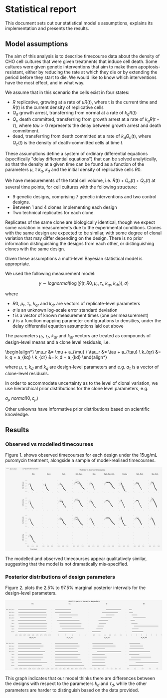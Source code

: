 # Statistical report

This document sets out our statistical model's assumptions, explains its
implementation and presents the results.

## Model assumptions

The aim of this analysis is to describe timecourse data about the density of
CHO cell cultures that were given treatments that induce cell death. Some
cultures were given genetic interventions that aim to make them
apoptosis-resistant, either by reducing the rate at which they die or by
extending the period before they start to die. We would like to know which
interventions have the most effect, and in what way.

We assume that in this scenario the cells exist in four states:

- $R$ replicative, growing at a rate of $\mu R(t)$, where t is the current time
  and $R(t)$ is the current density of replicative cells
- $Q_a$ growth arrest, transferring from normal at a rate of $k_q R(t)$
- $Q_c$ death committed, transferring from growth arrest at a rate of $k_q
  R(t-\tau)$, where $tau > 0$ represents the delay between growth arrest
  and death commitment.
- dead, transferring from death committed at a rate of $k_d Q_c(t)$, where
  $Q_c(t)$ is the density of death-committed cells at time $t$.

These assumptions define a system of ordinary differential equations
(specifically "delay differential equations") that can be solved analytically,
so that the density at a given time can be found as a function of the
parameters $\mu$, $\tau$ $k_q$, $k_d$ and the initial density of replicative cells
$R0$.

We have measurements of the total cell volume, i.e. $R(t) + Q_a(t) + Q_c(t)$ at
several time points, for cell cultures with the following structure:

- 9 genetic designs, comprising 7 genetic interventions and two control
  designs.
- Between 1 and 4 clones implementing each design
- Two technical replicates for each clone.

Replicates of the same clone are biologically identical, though we expect some
variation in measurements due to the experimental conditions. Clones with the
same design are expected to be similar, with some degree of clonal variation
that may differ depending on the design. There is no prior information
distinguishing the designs from each other, or distinguishing clones with the
same design.

Given these assumptions a multi-level Bayesian statistical model is
appropriate. 

We used the following measurement model:

$$
y \sim lognormal(\log(\hat{y}(t, R0, \mu_r, \tau_r, k_{qr}, k_{dr})), \sigma)
$$

where 

- $R0$, $\mu_r$, $\tau_r$, $k_{qr}$ and $k_{dr}$ are vectors of replicate-level
  parameters
- $\sigma$ is an unknown log-scale error standard deviation
- $t$ is a vector of known measurement times (one per measurement) 
- $\hat{y}$ is a function mapping parameter configurations to densities, under
  the delay differential equation assumptions laid out above

The parameters $\mu_r$, $\tau_r$, $k_{qr}$ and $k_{dr}$ vectors are treated as
compounds of design-level means and a clone level residuals, i.e.

\begin{align*}
\mu_r &= \mu + a_{\mu} \\
\tau_r &= \tau + a_{\tau} \\
k_{qr} &= k_q + a_{kq} \\
k_{dr} &= k_d + a_{kd}
\end{align*}

where $\mu$, $\tau$, $k_d$ and $k_q$ are design-level parameters and
e.g. $a_{\tau}$ is a vector of clone-level residuals.

In order to accommodate uncertainty as to the level of clonal variation, we use
hierarchical prior distributions for the clone level parameters, e.g.

$a_{\mu} ~ normal(0, c_{\mu})$

Other unkowns have informative prior distributions based on scientific
knowledge.


## Results

### Observed vs modelled timecourses

Figure 1. shows observed timecourses for each design under the 15ug/mL
puromycin treatment, alongside a sample of model-realised timecourses.

![Simulated timecourses for the 15ug/mL Puromycin treatment](results/timecourses.png)

The modelled and observed timecourses appear qualitatively similar, suggesting
that the model is not dramatically mis-specified.

### Posterior distributions of design parameters

Figure 2. plots the 2.5% to 97.5% marginal posterior intervals for
the design-level parameters.

![Posterior intervals for design level parameter](results/design_param_qs.png)

This graph indicates that our model thinks there are differences between the
designs with respect to the parameters $k_d$ and $\tau_d$, while the other
parameters are harder to distinguish based on the data provided.

